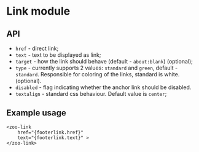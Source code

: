 # Link module

## API
- `href` - direct link;
- `text` - text to be displayed as link;
- `target` - how the link should behave (default - `about:blank`) (optional);
- `type` - currently supports 2 values: `standard` and `green`, default - `standard`. Responsible for coloring of the links, standard is white. (optional).
- `disabled` - flag indicating whether the anchor link should be disabled.
- `textalign` - standard css behaviour. Default value is `center`;

## Example usage 
```
<zoo-link 
	href="{footerlink.href}"
	text="{footerlink.text}" >
</zoo-link>
```